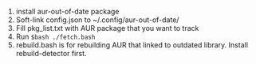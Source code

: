 1. install aur-out-of-date package
2. Soft-link config.json to ~/.config/aur-out-of-date/
3. Fill pkg_list.txt with AUR package that you want to track
4. Run `$bash ./fetch.bash`
5. rebuild.bash is for rebuilding AUR that linked to outdated library. Install rebuild-detector first.
